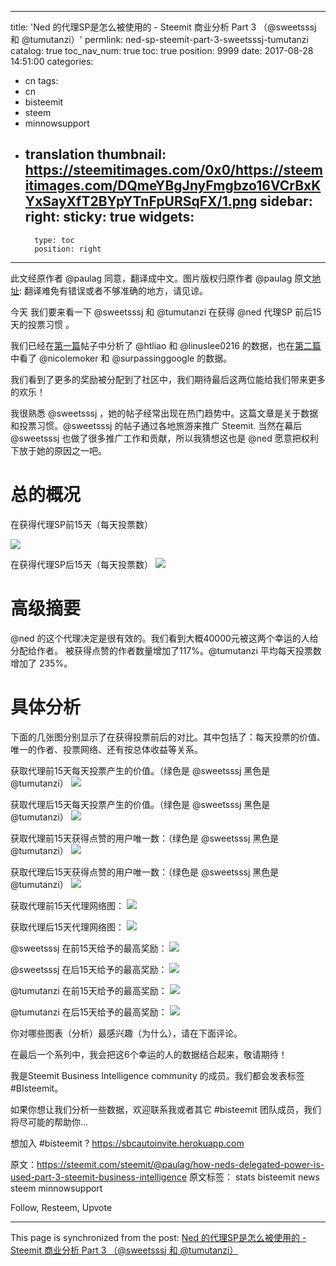 
---
title: 'Ned 的代理SP是怎么被使用的 - Steemit 商业分析 Part 3 （@sweetsssj 和 @tumutanzi）'
permlink: ned-sp-steemit-part-3-sweetsssj-tumutanzi
catalog: true
toc_nav_num: true
toc: true
position: 9999
date: 2017-08-28 14:51:00
categories:
- cn
tags:
- cn
- bisteemit
- steem
- minnowsupport
- translation
thumbnail: https://steemitimages.com/0x0/https://steemitimages.com/DQmeYBgJnyFmgbzo16VCrBxKYxSayXfT2BYpYTnFpURSqFX/1.png
sidebar:
    right:
        sticky: true
widgets:
    -
        type: toc
        position: right
---


此文经原作者 @paulag 同意，翻译成中文。图片版权归原作者 @paulag
原文[地址](https://steemit.com/steemit/@paulag/how-neds-delegated-power-is-used-part-3-steemit-business-intelligence): 翻译难免有错误或者不够准确的地方，请见谅。

今天 我们要来看一下  @sweetsssj 和 @tumutanzi  在获得 @ned  代理SP 前后15天的投票习惯 。

我们已经在[第一篇](https://steemit.com/cn/@justyy/ned-sp-steemit-part-1)帖子中分析了  @htliao 和 @linuslee0216 的数据，也在[第二篇](https://steemit.com/cn/@justyy/ned-sp-steemit-part-2)中看了  @nicolemoker 和 @surpassinggoogle  的数据。

我们看到了更多的奖励被分配到了社区中，我们期待最后这两位能给我们带来更多的欢乐！

我很熟悉 @sweetsssj ，她的帖子经常出现在热门趋势中。这篇文章是关于数据和投票习惯。@sweetsssj 的帖子通过各地旅游来推广 Steemit. 当然在幕后 @sweetsssj 也做了很多推广工作和贡献，所以我猜想这也是 @ned 愿意把权利下放于她的原因之一吧。

# 总的概况
在获得代理SP前15天（每天投票数）

![](https://steemitimages.com/0x0/https://steemitimages.com/DQmeYBgJnyFmgbzo16VCrBxKYxSayXfT2BYpYTnFpURSqFX/1.png)

在获得代理SP后15天（每天投票数）
![](https://steemitimages.com/0x0/https://steemitimages.com/DQmY5BtAwkHgtoywFFK992S56sdHe1L1SxJBrr71v6QZUY1/2.png)

# 高级摘要
@ned 的这个代理决定是很有效的。我们看到大概40000元被这两个幸运的人给分配给作者。 被获得点赞的作者数量增加了117%。@tumutanzi 平均每天投票数增加了 235%。

# 具体分析
下面的几张图分别显示了在获得投票前后的对比。其中包括了：每天投票的价值、唯一的作者、投票网络、还有按总体收益等关系。

获取代理前15天每天投票产生的价值。（绿色是 @sweetsssj 黑色是  @tumutanzi）
![](https://steemitimages.com/0x0/https://steemitimages.com/DQmbbiYu41oxg5gonT6JfhiejEh9A8tn9cSCpDChXfvjMry/3.png)

获取代理后15天每天投票产生的价值。（绿色是 @sweetsssj 黑色是  @tumutanzi）
![](https://steemitimages.com/0x0/https://steemitimages.com/DQmPrpzaoo9X7ZwHyeSXie4K5reWTbfPj26t7aGoBTouvNM/4.png)

获取代理前15天获得点赞的用户唯一数：（绿色是 @sweetsssj 黑色是  @tumutanzi）
![](https://steemitimages.com/0x0/https://steemitimages.com/DQmNeSTYYKeuEkvT4RmtztT9AJgq8FpCwCJpeRzGcQKoUvM/5.png)

获取代理后15天获得点赞的用户唯一数：（绿色是 @sweetsssj 黑色是  @tumutanzi）
![](https://steemitimages.com/0x0/https://steemitimages.com/DQmbnwzDXqUteUYg9PVE9et9z4dd9dCa3CZsEkoaFFgQkDE/6.png)

获取代理前15天代理网络图：
![](https://steemitimages.com/0x0/https://steemitimages.com/DQmeCWndBmRrLXRPeGLiztcnYaFZBmbrfWvBFYrXRNCVCo8/7.png)

获取代理后15天代理网络图：
![](https://steemitimages.com/0x0/https://steemitimages.com/DQmcgRLgHjuJeo1XdL1L8v3XmLCNEtoThN85i2R8YfbtdvP/8.png)

@sweetsssj 在前15天给予的最高奖励：
![](https://steemitimages.com/0x0/https://steemitimages.com/DQmY9hVJacbWaxSBw2zvaMWiNEJr993SRrWeEFwSqN55Ph1/9.png)

@sweetsssj 在后15天给予的最高奖励：
![](https://steemitimages.com/0x0/https://steemitimages.com/DQmbxYkNJajMnw3nyxX3Umf8k3bQDGbdS9wU2KYTUrCwAKJ/10.png)

@tumutanzi 在前15天给予的最高奖励：
![](https://steemitimages.com/0x0/https://steemitimages.com/DQmQqeGsxpCg8P7YV6G8HY8p3iNE2aQQX1ukN6Fi4BUGhNH/11.png)

@tumutanzi 在后15天给予的最高奖励：
![](https://steemitimages.com/0x0/https://steemitimages.com/DQmWoFZ7zqX34PPaMDwxFVSuDknwZEq748tCjQFhpr7BGKx/12.png)

你对哪些图表（分析）最感兴趣（为什么），请在下面评论。

在最后一个系列中，我会把这6个幸运的人的数据结合起来，敬请期待！

我是Steemit Business Intelligence community 的成员。我们都会发表标签 #BIsteemit。

如果你想让我们分析一些数据，欢迎联系我或者其它 #bisteemit 团队成员，我们将尽可能的帮助你...

想加入 #bisteemit ? https://sbcautoinvite.herokuapp.com

原文：https://steemit.com/steemit/@paulag/how-neds-delegated-power-is-used-part-3-steemit-business-intelligence
原文标签： stats bisteemit news steem minnowsupport

Follow, Resteem, Upvote

- - -

This page is synchronized from the post: [Ned 的代理SP是怎么被使用的 - Steemit 商业分析 Part 3 （@sweetsssj 和 @tumutanzi）](https://steemit.com/@justyy/ned-sp-steemit-part-3-sweetsssj-tumutanzi)
